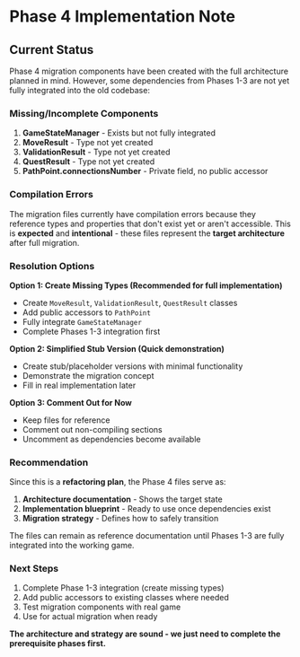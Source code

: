 # Phase 4 Implementation Note

## Current Status

Phase 4 migration components have been created with the full architecture planned in mind. However, some dependencies from Phases 1-3 are not yet fully integrated into the old codebase:

### Missing/Incomplete Components

1. **GameStateManager** - Exists but not fully integrated
2. **MoveResult** - Type not yet created
3. **ValidationResult** - Type not yet created  
4. **QuestResult** - Type not yet created
5. **PathPoint.connectionsNumber** - Private field, no public accessor

### Compilation Errors

The migration files currently have compilation errors because they reference types and properties that don't exist yet or aren't accessible. This is **expected** and **intentional** - these files represent the **target architecture** after full migration.

### Resolution Options

**Option 1: Create Missing Types (Recommended for full implementation)**

- Create `MoveResult`, `ValidationResult`, `QuestResult` classes
- Add public accessors to `PathPoint`
- Fully integrate `GameStateManager`
- Complete Phases 1-3 integration first

**Option 2: Simplified Stub Version (Quick demonstration)**

- Create stub/placeholder versions with minimal functionality
- Demonstrate the migration concept
- Fill in real implementation later

**Option 3: Comment Out for Now**

- Keep files for reference
- Comment out non-compiling sections
- Uncomment as dependencies become available

### Recommendation

Since this is a **refactoring plan**, the Phase 4 files serve as:

1. **Architecture documentation** - Shows the target state
2. **Implementation blueprint** - Ready to use once dependencies exist  
3. **Migration strategy** - Defines how to safely transition

The files can remain as reference documentation until Phases 1-3 are fully integrated into the working game.

### Next Steps

1. Complete Phase 1-3 integration (create missing types)
2. Add public accessors to existing classes where needed
3. Test migration components with real game  
4. Use for actual migration when ready

**The architecture and strategy are sound - we just need to complete the prerequisite phases first.**
